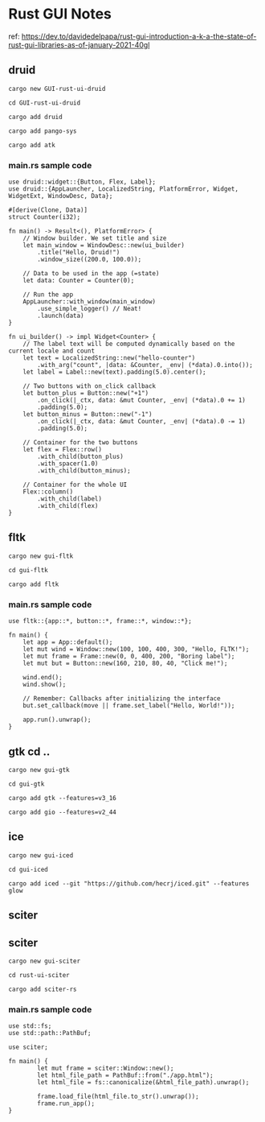 # Rust GUI Notes 
ref: https://dev.to/davidedelpapa/rust-gui-introduction-a-k-a-the-state-of-rust-gui-libraries-as-of-january-2021-40gl

## druid 

	cargo new GUI-rust-ui-druid

	cd GUI-rust-ui-druid

	cargo add druid

	cargo add pango-sys

	cargo add atk

### main.rs sample code

	use druid::widget::{Button, Flex, Label};
	use druid::{AppLauncher, LocalizedString, PlatformError, Widget, WidgetExt, WindowDesc, Data};

	#[derive(Clone, Data)]
	struct Counter(i32);

	fn main() -> Result<(), PlatformError> {
		// Window builder. We set title and size
		let main_window = WindowDesc::new(ui_builder)
			.title("Hello, Druid!")
			.window_size((200.0, 100.0));

		// Data to be used in the app (=state)
		let data: Counter = Counter(0);

		// Run the app
		AppLauncher::with_window(main_window)
			.use_simple_logger() // Neat!
			.launch(data)
	}

	fn ui_builder() -> impl Widget<Counter> {
		// The label text will be computed dynamically based on the current locale and count
		let text = LocalizedString::new("hello-counter")
			.with_arg("count", |data: &Counter, _env| (*data).0.into());
		let label = Label::new(text).padding(5.0).center();

		// Two buttons with on_click callback
		let button_plus = Button::new("+1")
			.on_click(|_ctx, data: &mut Counter, _env| (*data).0 += 1)
			.padding(5.0);
		let button_minus = Button::new("-1")
			.on_click(|_ctx, data: &mut Counter, _env| (*data).0 -= 1)
			.padding(5.0);

		// Container for the two buttons
		let flex = Flex::row()
			.with_child(button_plus)
			.with_spacer(1.0)
			.with_child(button_minus);

		// Container for the whole UI
		Flex::column()
			.with_child(label)
			.with_child(flex)
	}

## fltk 

	cargo new gui-fltk

	cd gui-fltk

	cargo add fltk

###  main.rs sample code 

	use fltk::{app::*, button::*, frame::*, window::*};

	fn main() {
	    let app = App::default();
	    let mut wind = Window::new(100, 100, 400, 300, "Hello, FLTK!");
	    let mut frame = Frame::new(0, 0, 400, 200, "Boring label");
	    let mut but = Button::new(160, 210, 80, 40, "Click me!");

	    wind.end();
	    wind.show();

	    // Remember: Callbacks after initializing the interface
	    but.set_callback(move || frame.set_label("Hello, World!"));

	    app.run().unwrap();
	}



## gtk cd ..

	cargo new gui-gtk

	cd gui-gtk

	cargo add gtk --features=v3_16

	cargo add gio --features=v2_44

## ice 


	cargo new gui-iced

	cd gui-iced

	cargo add iced --git "https://github.com/hecrj/iced.git" --features glow


## sciter 


## sciter

	cargo new gui-sciter

	cd rust-ui-sciter

	cargo add sciter-rs		

### main.rs sample code 

	use std::fs;
	use std::path::PathBuf;

	use sciter;

	fn main() {
    		let mut frame = sciter::Window::new();
    		let html_file_path = PathBuf::from("./app.html");
    		let html_file = fs::canonicalize(&html_file_path).unwrap();

    		frame.load_file(html_file.to_str().unwrap());
    		frame.run_app();
	}
